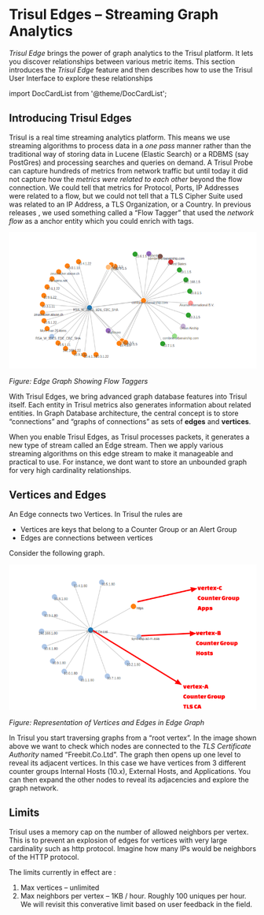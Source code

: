 # Trisul Edges – Streaming Graph Analytics

*Trisul Edge* brings the power of graph analytics to the Trisul platform. It lets you discover relationships between various metric items. This section introduces the *Trisul Edge* feature and then describes how to use the Trisul User Interface to explore these relationships

import DocCardList from '@theme/DocCardList';

<DocCardList />

## Introducing Trisul Edges

Trisul is a real time streaming analytics platform. This means we use streaming algorithms to process data in a *one pass* manner rather than the traditional way of storing data in Lucene (Elastic Search) or a RDBMS (say PostGres) and processing searches and queries on demand. A Trisul Probe can capture hundreds of metrics from network traffic but until today it did not capture how the *metrics were related to each other* beyond the flow connection. We could tell that metrics for Protocol, Ports, IP Addresses were related to a flow, but we could not tell that a TLS Cipher Suite used was related to an IP Address, a TLS Organization, or a Country. In previous releases , we used something called a “Flow Tagger” that used the *network flow* as a anchor entity which you could enrich with tags.

![](./images/edge-intro.png)

*Figure: Edge Graph Showing Flow Taggers*

With Trisul Edges, we bring advanced graph database features into Trisul itself. Each entity in Trisul metrics also generates information about related entities. In Graph Database architecture, the central concept is to store “connections” and “graphs of connections” as sets of **edges** and **vertices**.

When you enable Trisul Edges, as Trisul processes packets, it generates a new type of stream called an Edge stream. Then we apply various streaming algorithms on this edge stream to make it manageable and practical to use. For instance, we dont want to store an unbounded graph for very high cardinality relationships.

## Vertices and Edges

An Edge connects two Vertices. In Trisul the rules are

- Vertices are keys that belong to a Counter Group or an Alert Group
- Edges are connections between vertices

Consider the following graph.

![](./images/vertex.png)

*Figure: Representation of Vertices and Edges in Edge Graph*

In Trisul you start traversing graphs from a “root vertex”. In the image shown above we want to check which nodes are connected to the *TLS Certificate Authority* named “Freebit.Co.Ltd”. The graph then opens up one level to reveal its adjacent vertices. In this case we have vertices from 3 different counter groups Internal Hosts (10.x), External Hosts, and Applications. You can then expand the other nodes to reveal its adjacencies and explore the graph network.

## Limits

Trisul uses a memory cap on the number of allowed neighbors per vertex. This is to prevent an explosion of edges for vertices with very large cardinality such as http protocol. Imagine how many IPs would be neighbors of the HTTP protocol.

The limits currently in effect are :

1. Max vertices – unlimited
2. Max neighbors per vertex – 1KB / hour. Roughly 100 uniques per hour. We will revisit this converative limit based on user feedback in the field.
